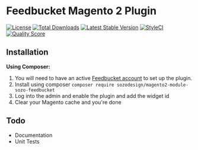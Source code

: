 # Feedbucket Magento 2 Plugin

[![License][ico-license]][link-license]
[![Total Downloads][ico-downloads]][link-downloads]
[![Latest Stable Version][ico-version]][link-version]
[![StyleCI][ico-styleci]][link-styleci]
[![Quality Score][ico-code-quality]][link-code-quality]

## Installation
**Using Composer:**
1. You will need to have an active [Feedbucket account](https://dashboard.feedbucket.app/register) to set up the plugin.
2. Install using composer `composer require sozodesign/magento2-module-sozo-feedbucket`
3. Log into the admin and enable the plugin and add the widget id
4. Clear your Magento cache and you're done


## Todo
- Documentation
- Unit Tests

[ico-license]: https://poser.pugx.org/sozodesign/magento2-feedbucket/license
[ico-downloads]: https://poser.pugx.org/sozodesign/magento2-feedbucket/downloads
[ico-version]: https://poser.pugx.org/sozodesign/magento2-feedbucket/v/stable
[ico-styleci]: https://github.styleci.io/repos/90132910/shield?branch=master
[ico-code-quality]: https://scrutinizer-ci.com/g/sozodesign/magento2_usersnap/badges/quality-score.png?style=flat-square

[link-license]: ./LICENSE
[link-downloads]: https://packagist.org/packages/sozodesign/magento2-feedbucket
[link-version]: https://packagist.org/packages/sozodesign/magento2-feedbucket
[link-styleci]: https://github.styleci.io/repos/90132910?branch=master
[link-code-quality]: https://scrutinizer-ci.com/g/clivewalkden/
